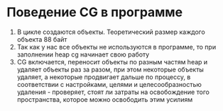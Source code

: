 # Поведение CG в программе
1. В цикле создаются объекты. Теоретический размер каждого объекта 88 байт
2. Так как у нас все объекты не используются в программе, 
то при заполнении heap cg начинает свою работу
3. CG включается, переносит объекты по разным частям heap и удаляет объекты раз за разом, 
при этом некоторые объекты удаляет, а некоторые продвигает дальше по процессу, в соответствии 
с настройками, целями и целесообразностью удаления - 
проверяет, стоят ли затраты на освобождение того пространства, которое можно освободить
этим усилиям